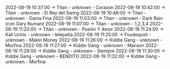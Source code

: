 2022-08-19 10:37:00 -> Titan - unknown - Corazon
2022-08-19 10:42:00 -> Titan - unknown - El Rey del Swing
2022-08-19 10:46:00 -> Titan - unknown - Dama Fina
2022-08-19 11:03:00 -> Titan - unknown - Dark Rain (con Gary Numan)
2022-08-19 11:07:00 -> Titan - unknown - 1,2,3,4
2022-08-19 11:20:00 -> Titán - unknown - Pasión Y Amor
2022-08-19 11:24:00 -> Kali Uchis - unknown - telepatía
2022-08-19 11:25:00 -> Foudeqush - unknown - Makin Money
2022-08-19 11:26:00 -> Kiddie Gang - unknown - Morfina
2022-08-19 11:27:00 -> Kiddie Gang - unknown - Manson
2022-08-19 11:29:00 -> Kiddie Gang - unknown - Siempre
2022-08-19 11:30:00 -> Kiddie Gang - unknown - BENDITO
2022-08-19 11:32:00 -> Kiddie Gang - unknown - Morfina
